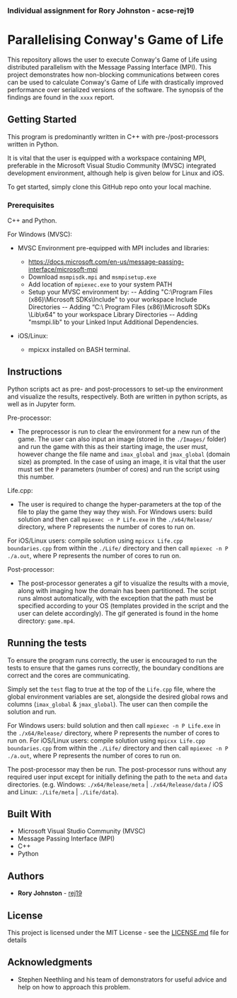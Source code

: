 ### Individual assignment for Rory Johnston - acse-rej19

# Parallelising Conway's Game of Life

This repository allows the user to execute Conway's Game of Life using distributed parallelism with the Message Passing Interface (MPI). This project demonstrates how non-blocking communications between cores can be used to calculate Conway's Game of Life with drastically improved performance over serialized versions of the software. The synopsis of the findings are found in the `xxxx` report.

## Getting Started

This program is predominantly written in C++ with pre-/post-processors written in Python.

It is vital that the user is equipped with a workspace containing MPI, preferable in the Microsoft Visual Studio Community (MVSC) integrated development environment, although help is given below for Linux and iOS.

To get started, simply clone this GitHub repo onto your local machine.

### Prerequisites

C++ and Python.

For Windows (MVSC):
* MVSC Environment pre-equipped with MPI includes and libraries:
  - https://docs.microsoft.com/en-us/message-passing-interface/microsoft-mpi
  - Download `msmpisdk.mpi` and `msmpisetup.exe`
  - Add location of `mpiexec.exe` to your system PATH
  - Setup  your MVSC environment by:
  -- Adding "C:\Program Files (x86)\Microsoft SDKs\Include" to your workspace Include Directories
  -- Adding “C:\ Program Files (x86)\Microsoft SDKs \Lib\x64" to your workspace Library Directories
  -- Adding "msmpi.lib" to your Linked Input Additional Dependencies.
 
 * iOS/Linux:
    - mpicxx installed on BASH terminal.

## Instructions

Python scripts act as pre- and post-processors to set-up the environment and visualize the results, respectively. Both are written in python scripts, as well as in Jupyter form.

Pre-processor:
* The preprocessor is run to clear the environment for a new run of the game. The user can also input an image (stored in the `./Images/` folder) and run the game with this as their starting image, the user must, however change the file name and `imax_global` and `jmax_global` (domain size) as prompted. In the case of using an image, it is vital that the user must set the `P` parameters (number of cores) and run the script using this number.

Life.cpp:
* The user is required to change the hyper-parameters at the top of the file to play the game they way they wish.
For Windows users: build solution and then call `mpiexec -n P Life.exe` in the `./x64/Release/` directory, where P represents the number of cores to run on.

For iOS/Linux users: compile solution using `mpicxx Life.cpp boundaries.cpp` from within the `./Life/` directory and then call `mpiexec -n P ./a.out`, where P represents the number of cores to run on.

Post-processor:
* The post-processor generates a gif to visualize the results with a movie, along with imaging how the domain has been partitioned. The script runs almost automatically, with the exception that the path must be specified according to your OS (templates provided in the script and the user can delete accordingly). The gif generated is found in the home directory: `game.mp4`.

## Running the tests

To ensure the program runs correctly, the user is encouraged to run the tests to ensure that the games runs correctly, the boundary conditions are correct and the cores are communicating.

Simply set the `test` flag to true at the top of the `Life.cpp` file, where the global environment variables are set, alongside the desired global rows and columns (`imax_global` & `jmax_global`). The user can then compile the solution and run.

For Windows users: build solution and then call `mpiexec -n P Life.exe` in the `./x64/Release/` directory, where P represents the number of cores to run on. For iOS/Linux users: compile solution using `mpicxx Life.cpp boundaries.cpp` from within the `./Life/` directory and then call `mpiexec -n P ./a.out`, where P represents the number of cores to run on.

The post-processor may then be run. The post-processor runs without any required user input except for initially defining the path to the `meta` and `data` directories. (e.g. Windows: `./x64/Release/meta` | `./x64/Release/data` / iOS and Linux: `./Life/meta` | `./Life/data`).

## Built With

* Microsoft Visual Studio Community (MVSC)
* Message Passing Interface (MPI)
* C++
* Python

## Authors

* **Rory Johnston** - [rej19](https://github.com/acse-rej19)

## License

This project is licensed under the MIT License - see the [LICENSE.md](LICENSE.md) file for details

## Acknowledgments

* Stephen Neethling and his team of demonstrators for useful advice and help on how to approach this problem.